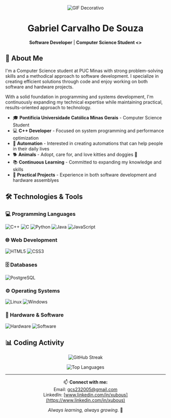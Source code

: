 <div align="center">
  
![GIF Decorativo](https://i.pinimg.com/originals/3c/a3/7c/3ca37c29061fce8aea80945c2dd7b3f9.gif)

# Gabriel Carvalho De Souza

**Software Developer** | **Computer Science Student <>**

</div>

## 👋 About Me

I'm a Computer Science student at PUC Minas with strong problem-solving skills and a methodical approach to software development. I specialize in creating efficient solutions through code and enjoy working on both software and hardware projects.

With a solid foundation in programming and systems development, I'm continuously expanding my technical expertise while maintaining practical, results-oriented approach to technology.

- 🎓 **Pontifícia Universidade Católica Minas Gerais** - Computer Science Student
- 💻 **C++ Developer** - Focused on system programming and performance optimization  
- 🤖 **Automation** - Interested in creating automations that can help people in their daily lives
- 🐕 **Animals** - Adopt, care for, and love kitties and doggies 🐾
- 📚 **Continuous Learning** - Committed to expanding my knowledge and skills
- 🔧 **Practical Projects** - Experience in both software development and hardware assemblyes

## 🛠️ Technologies & Tools

### 💻 Programming Languages
![C++](https://img.shields.io/badge/c++-%2300599C.svg?style=for-the-badge&logo=c%2B%2B&logoColor=white)
![C](https://img.shields.io/badge/c-%2300599C.svg?style=for-the-badge&logo=c&logoColor=white)
![Python](https://img.shields.io/badge/python-3670A0?style=for-the-badge&logo=python&logoColor=ffdd54)
![Java](https://img.shields.io/badge/java-%23ED8B00.svg?style=for-the-badge&logo=java&logoColor=white)
![JavaScript](https://img.shields.io/badge/javascript-%23323330.svg?style=for-the-badge&logo=javascript&logoColor=%23F7DF1E)

### 🌐 Web Development
![HTML5](https://img.shields.io/badge/html5-%23E34F26.svg?style=for-the-badge&logo=html5&logoColor=white)
![CSS3](https://img.shields.io/badge/css3-%231572B6.svg?style=for-the-badge&logo=css3&logoColor=white)

### 🗄️ Databases
![PostgreSQL](https://img.shields.io/badge/postgresql-%23316192.svg?style=for-the-badge&logo=postgresql&logoColor=white)

### ⚙️ Operating Systems
![Linux](https://img.shields.io/badge/Linux-FCC624?style=for-the-badge&logo=linux&logoColor=black)
![Windows](https://img.shields.io/badge/Windows-0078D6?style=for-the-badge&logo=windows&logoColor=white)

### 🔧 Hardware & Software
![Hardware](https://img.shields.io/badge/Hardware_Assembly-000000?style=for-the-badge&logo=raspberrypi&logoColor=white)
![Software](https://img.shields.io/badge/Software_Development-6DB33F?style=for-the-badge&logo=windowsterminal&logoColor=white)

## 📊 Coding Activity

<div align="center">
  
![GitHub Streak](https://streak-stats.demolab.com/?user=xubous&theme=dark&hide_border=true)

![Top Languages](https://github-readme-stats.vercel.app/api/top-langs/?username=xubous&layout=compact&theme=github_dark&hide_border=true&bg_color=0C0C0C&title_color=FF7B25&text_color=FFFFFF&langs_count=6)

</div>

---

<div align="center">
  
📫 **Connect with me:**  
Email: gcs232005@gmail.com  
LinkedIn: [www.linkedin.com/in/xubous](https://www.linkedin.com/in/xubous)

*Always learning, always growing.* 🚀

</div>
